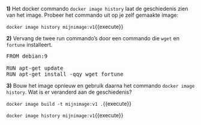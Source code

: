 **1)** Het docker commando `docker image history` laat de geschiedenis zien van het image. Probeer het commando uit op je zelf gemaakte image:

`docker image history mijnimage:v1`{{execute}}

**2)** Vervang de twee run commando’s door een commando die `wget` en `fortune` installeert.

<pre class="file" data-filename="Dockerfile" data-target="replace">
FROM debian:9

RUN apt-get update
RUN apt-get install -qqy wget fortune
</pre>

**3)** Bouw het image opnieuw en gebruik daarna het commando `docker image history`. Wat is er veranderd aan de geschiedenis?

`docker image build -t mijnimage:v1 .`{{execute}}

`docker image history mijnimage:v1`{{execute}}
